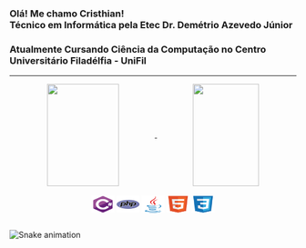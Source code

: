 ### Olá! Me chamo Cristhian! <br>Técnico em Informática pela Etec Dr. Demétrio Azevedo Júnior<br>
### Atualmente Cursando Ciência da Computação no Centro Universitário Filadélfia - UniFil
--------------------------------
<div align="center" style="display: inline_block" width="100%">
  <a href="https://github.com/CBGMDias">
  <img align="center" height="180em" width="50%" src="https://github-readme-stats.vercel.app/api?username=CBGMDias&show_icons=true&theme=react&include_all_commits=true&count_private=true"/>
  </a>
  <a href="https://github.com/CBGMDias">
  <img align="center" height="180em" width="48%" src="https://github-readme-stats.vercel.app/api/top-langs/?username=CBGMDias&layout=compact&langs_count=7&theme=react"/>
  </a>
</div>

<div align="center" style="display: inline_block"><br>
  <img align="center" alt="Csharp" height="30" width="40" src="https://raw.githubusercontent.com/devicons/devicon/master/icons/csharp/csharp-original.svg">
  <img align="center" alt="PHP" height="30" width="40" src="https://github.com/devicons/devicon/blob/master/icons/php/php-original.svg">
  <img align="center" alt="Java" height = "30" width = "40" src="https://github.com/devicons/devicon/blob/master/icons/java/java-original.svg">
  <img align="center" alt="HTML" height="30" width="40" src="https://raw.githubusercontent.com/devicons/devicon/master/icons/html5/html5-original.svg">
  <img align="center" alt="CSS" height="30" width="40" src="https://raw.githubusercontent.com/devicons/devicon/master/icons/css3/css3-original.svg">
</div>

##
  
 ![Snake animation](https://github.com/CBGMDias/CBGMDias/blob/output/github-contribution-grid-snake.svg)
